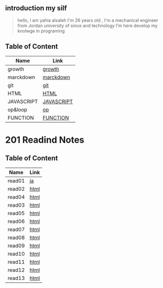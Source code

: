 ## introduction my silf 

>hello, I am yahia alsaleh  I'm 26 years old ,
>I'm a mechanical engineer 
>from  Jordan university of since and technology 
> I'm here  develop my knolwge in programing
>



## Table of Content

Name     | Link
------------ | -------------
growth          | [growth](https://yahiaaaa.github.io/reading-notes/)
marckdown      | [marckdown](https://yahiaaaa.github.io/reading-notes/rea01)
git     | [git](https://blog.udemy.com/git-tutorial-a-comprehensive-guide/)
HTML           | [HTML](https://replit.com/@yahia0saleh/readingnotes#java.md)
JAVASCRIPT     | [JAVASCRIPT](https://replit.com/@yahia0saleh/readingnotes#js.md)
op&loop     | [op](https://replit.com/@yahia0saleh/readingnotes#read05.md)
FUNCTION     | [FUNCTION](https://replit.com/@yahia0saleh/readingnotes#read07.md)


# 201 Readind Notes

## Table of Content

Name     | Link
------------ | -------------
read01         | [ja](https://yahiaaaa.github.io/readingnotes/201read01)
read02         | [html](https://yahiaaaa.github.io/readingnotes/201read02)
read04         | [html](https://yahiaaaa.github.io/readingnotes/Read:%2004)
read03         | [html](https://yahiaaaa.github.io/readingnotes/READ03)
read05         | [html](https://yahiaaaa.github.io/readingnotes/read005)
read06         | [html](https://yahiaaaa.github.io/readingnotes/read006)
read07         | [html](https://yahiaaaa.github.io/readingnotes/read007)
read08         | [html](https://yahiaaaa.github.io/readingnotes/read08)
read09         | [html](https://yahiaaaa.github.io/readingnotes/read09)
read10         | [html](https://yahiaaaa.github.io/readingnotes/read10)
read11         | [html](https://yahiaaaa.github.io/readingnotes/read11)
read12         | [html](https://yahiaaaa.github.io/readingnotes/read12)
read13         | [html](https://yahiaaaa.github.io/readingnotes/read13)




